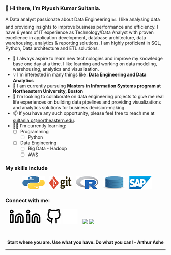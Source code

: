 ### 👋 Hi there, I’m Piyush Kumar Sultania. 
 
A Data analyst passionate about Data Engineering 📊. I like analysing data and providing insights to improve business performance and efficiency. I have 6 years of IT experience as Technology/Data Analyst with proven excellence in application development, database architecture, data warehousing, analytics & reporting solutions. I am highly proficient in SQL, Python, Data architecture and ETL solutions.

- 👀 I always aspire to learn new technologies and improve my knowledge base one day at a time. I like learning and working on data modeling, warehousing, analytics and visualization.
- 💡  I'm interested in many things like: **Data Engineering and Data Analytics**
- 🌱 I am currently pursuing **Masters in Information Systems program at Northeastern University, Boston** 
- 💞️ I’m looking to collaborate on data engineering projects to give me real life experiences on building data pipelines and providing visualizations and analytics solutions for business decision-making.
- 📫 If you have any such opportunity, please feel free to reach me at sultania.p@northeastern.edu.
- 👨‍🔬 I'm currently learning:
    - [ ] Programming
      - [ ]  Python
    - [ ] Data Engineering
      - [ ]  Big Data - Hadoop
      - [ ]  AWS

### My skills include

<p align="center">
 <img title="Python" alt="Python" src="https://raw.githubusercontent.com/sultania-p/sultania-p/main/assets/python.svg" width="70" height="40" style="padding-left:10px;"/>
 <img title="Git" alt="Git" src="https://raw.githubusercontent.com/sultania-p/sultania-p/main/assets/git.svg" width="70" height="40" style="padding-left:10px;"/>
 <img title="R" alt="R" src="https://raw.githubusercontent.com/sultania-p/sultania-p/main/assets/r-lang.svg" width="70" height="40" style="padding-left:10px;" />
 <img title="SQL" alt="SQL" src="https://raw.githubusercontent.com/sultania-p/sultania-p/main/assets/database.svg" width="70" height="40" style="padding-left:10px;" />
 <img title="SAP" alt="SAP" src="https://raw.githubusercontent.com/sultania-p/sultania-p/main/assets/sap-vector-logo.svg" width="70" height="40" style="padding-left:10px;" />	
	
</p>

### Connect with me:
&nbsp;&nbsp;
[![website](./img/linkedin-dark.svg)](https://linkedin.com/in/piyush-sultania#gh-dark-mode-only)
[![website](./img/linkedin-light.svg)](https://linkedin.com/in/piyush-sultania#gh-light-mode-only)
&nbsp;&nbsp;
[![website](./img/github-light.svg)](https://github.com/sultania-p#gh-light-mode-only)
[![website](./img/github-dark.svg)](https://github.com/sultania-p#gh-dark-mode-only)
&nbsp;&nbsp;
<a target="_blank" href="https://piyushsltn4.wixsite.com/piyush-sultania/"><img src="https://img.shields.io/badge/-WEB-FF4088?style=for-the-badge&logo=Hugo&logoColor=white"></img></a>
<a target="_blank" href="mailto:piyushsltn4@gmail.com"><img src="https://img.shields.io/badge/-Gmail-D14836?style=for-the-badge&logo=Gmail&logoColor=white"></img></a>

[linkedin]: https://linkedin.com/in/piyush-sultania
[github]: https://github.com/sultania-p

<br>

<p align="center">
	<strong>Start where you are. Use what you have. Do what you can!
  <strong> - Arthur Ashe </strong>
 </strong>
 
</p>

<hr>
<br>


<!---
sultania-p/sultania-p is a ✨ special ✨ repository because its `README.md` (this file) appears on your GitHub profile.
You can click the Preview link to take a look at your changes.
--->

